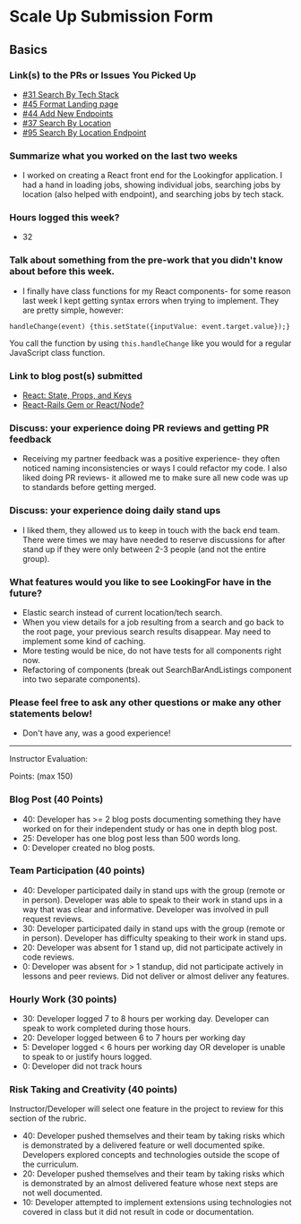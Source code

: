 # Scale Up Submission Form

## Basics

### Link(s) to the PRs or Issues You Picked Up
- [#31 Search By Tech Stack](https://github.com/LookingForMe/lookingForFrontEnd/pull/50)
- [#45 Format Landing page](https://github.com/LookingForMe/lookingForFrontEnd/pull/48)
- [#44 Add New Endpoints](https://github.com/LookingForMe/lookingForFrontEnd/pull/44)
- [#37 Search By Location](https://github.com/LookingForMe/lookingForFrontEnd/pull/41)
- [#95 Search By Location Endpoint](https://github.com/LookingForMe/lookingfor/pull/95)

### Summarize what you worked on the last two weeks
 * I worked on creating a React front end for the Lookingfor application. I had a hand in loading jobs, showing individual jobs, searching jobs by location (also helped with endpoint), and searching jobs by tech stack.

### Hours logged this week?
 * 32

### Talk about something from the pre-work that you didn't know about before this week.
 * I finally have class functions for my React components- for some reason last week I kept getting syntax errors when trying to implement. They are pretty simple, however:

 `handleChange(event) {this.setState({inputValue: event.target.value});}`
 
You call the function by using `this.handleChange` like you would for a regular JavaScript class function.

### Link to blog post(s) submitted
- [React: State, Props, and Keys](https://medium.com/@cheljoh/react-state-props-and-keys-4363901d9948#.9bicmmffm)
- [React-Rails Gem or React/Node?](https://medium.com/@cheljoh/react-rails-gem-or-react-node-c75c41eaaca3#.52di5oy9d)

### Discuss: your experience doing PR reviews and getting PR feedback
- Receiving my partner feedback was a positive experience- they often noticed naming inconsistencies or ways I could refactor my code. I also liked doing PR reviews- it allowed me to make sure all new code was up to standards before getting merged.

### Discuss: your experience doing daily stand ups
- I liked them, they allowed us to keep in touch with the back end team. There were times we may have needed to reserve discussions for after stand up if they were only between 2-3 people (and not the entire group).

### What features would you like to see LookingFor have in the future?
- Elastic search instead of current location/tech search. 
- When you view details for a job resulting from a search and go back to the root page, your previous search results disappear. May need to implement some kind of caching. 
- More testing would be nice, do not have tests for all components right now. 
- Refactoring of components (break out SearchBarAndListings component into two separate components).

### Please feel free to ask any other questions or make any other statements below!
- Don't have any, was a good experience!

-----

Instructor Evaluation:

Points: (max 150)

### Blog Post (40 Points)  
  * 40: Developer has >= 2 blog posts documenting something they have worked on for their independent study or has one in depth blog post.
  * 25: Developer has one blog post less than 500 words long.
  * 0: Developer created no blog posts.

### Team Participation (40 points)

  * 40: Developer participated daily in stand ups with the group (remote or in person). Developer was able to speak to their work in stand ups in a way that was clear and informative. Developer was involved in pull request reviews.
  * 30: Developer participated daily in stand ups with the group (remote or in person). Developer has difficulty speaking to their work in stand ups.
  * 20: Developer was absent for 1 stand up, did not participate actively in code reviews.
  * 0: Developer was absent for > 1 standup, did not participate actively in lessons and peer reviews. Did not deliver or almost deliver any features.

### Hourly Work (30 points)

  * 30: Developer logged 7 to 8 hours per working day. Developer can speak to work completed during those hours.
  * 20: Developer logged between 6 to 7 hours per working day
  * 5: Developer logged < 6 hours per working day OR developer is unable to speak to or justify hours logged.
  * 0: Developer did not track hours

### Risk Taking and Creativity (40 points)

  Instructor/Developer will select one feature in the project to review for this section of the rubric.

  * 40: Developer pushed themselves and their team by taking risks which is demonstrated by a delivered feature or well documented spike. Developers explored concepts and technologies outside the scope of the curriculum.
  * 20: Developer pushed themselves and their team by taking risks which is demonstrated by an almost delivered feature whose next steps are not well documented.
  * 10: Developer attempted to implement extensions using technologies not covered in class but it did not result in code or documentation.
